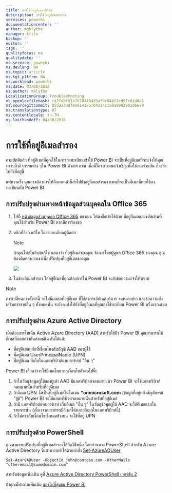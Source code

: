 ```yaml
---
title: การใช้ที่อยู่อีเมลสำรอง
description: การใช้ที่อยู่อีเมลสำรอง
services: powerbi
documentationcenter: ''
author: mgblythe
manager: kfile
backup: ''
editor: ''
tags: ''
qualityfocus: no
qualitydate: ''
ms.service: powerbi
ms.devlang: NA
ms.topic: article
ms.tgt_pltfrm: NA
ms.workload: powerbi
ms.date: 03/08/2018
ms.author: mblythe
LocalizationGroup: Troubleshooting
ms.openlocfilehash: ca7fe8f91a7d70740435af9c044f1cd57c01d8a5
ms.sourcegitcommit: 8552a34df8e6141eb704314c1a019992901d6e78
ms.translationtype: HT
ms.contentlocale: th-TH
ms.lasthandoff: 04/08/2018
---
```

# <a name="using-an-alternate-email-address"></a>การใช้ที่อยู่อีเมลสำรอง
ตามปกติแล้ว ที่อยู่อีเมลที่คุณใช้ในการลงทะเบียนเข้าใช้ Power BI จะเป็นที่อยู่อีเมลที่จะแจ้งให้คุณทราบถึงกิจกรรมต่าง ๆใน Power BI  ตัวอย่างเช่น เมื่อมีใครบางคนแจ้งเชิญเพื่อใช้งานร่วมกัน ก็จะส่งไปยังที่อยู่นี้

แต่บางครั้ง คุณอาจต้องการให้อีเมลเหล่านี้ส่งไปยังอยู่อีเมลสำรอง แทนที่จะเป็นอีเมลที่เคยใช้ลงทะเบียนกับ Power BI

## <a name="updating-through-office-365-personal-info-page"></a>การปรับปรุงผ่านทางหน้าข้อมูลส่วนบุคคลใน Office 365
1. ไปที่ [หน้าข้อมูลส่วนบุคคล Office 365](https://portal.office.com/account/#personalinfo) ของคุณ  ให้ลงชื่อเข้าใช้ด้วย ที่อยู่อีเมลและรหัสผ่านที่คุณใช้สำหรับ Power BI หากมีการร้องขอ
2. คลิกที่ลิงก์ แก้ไข ในรายละเอียดผู้ติดต่อ  
   
   > [!NOTE]
   > ถ้าคุณไม่เห็นลิงก์แก้ไข แสดงว่า ที่อยู่อีเมลของคุณ จัดการโดยผู้ดูแล Office 365 ของคุณ คุณต้องติดต่อพวกเขาเพื่อปรับปรุงที่อยู่อีเมลของคุณ
   > 
   > 
   
   ![](media/service-admin-alternate-email-address-for-power-bi/contact-details.png)
3. ในช่องอีเมลสำรอง ใส่อยู่อีเมลที่คุณต้องการให้ Power BI จะส่งข้อความแจ้งให้ทราบ

> [!NOTE]
> การเปลี่ยนการตั้งค่านี้ จะไม่มีผลต่อที่อยู่อีเมล ที่ใช้ส่งการอัปเดตบริการ จดหมายข่าว และข้อความส่งเสริมการขายอื่น ๆ  ทั้งหมดนั้น จะยังคงส่งไปยังที่อยู่อีเมลที่คุณลงใช้ทะเบียน Power BI ครั้งแรกเสมอ
> 
> 

## <a name="updating-through-azure-active-directory"></a>การปรับปรุงผ่าน Azure Active Directory
เมื่อต้องการโทเค็น Active Azure Directory (AAD) สำหรับใช้ฝัง Power BI คุณสามารถใช้อีเมลที่แตกต่างกันสามชนิด อันได้แก่:

* ที่อยู่อีเมลหลักที่เชื่อมโยงกับบัญชี AAD ของผู้ใช้
* ที่อยู่อีเมล UserPrincipalName (UPN)
* ที่อยู่อีเมล ที่เก็บในแอตทริบิวต์แบบอาร์เรย์ "อื่น ๆ"

Power BI เลือกว่าจะใช้อีเมลไหนจากเงื่อนไขดังต่อไปนี้:
1.  ถ้าในวัตถุข้อมูลผู้ใช้ของผู้เช่า AAD มีแอตทริบิวต์จดหมายแล้ว Power BI จะใช้แอตทริบิวต์จดหมายนั้นสำหรับที่อยู่อีเมล
2.  ถ้าอีเมล UPN *ไม่*เป็นที่อยู่อีเมลในโดเมน  **\*onmicrosoft.com** (ข้อมูลที่อยู่หลังสัญลักษณ์ "@") Power BI จะใช้แอตทริบิวต์จดหมายนั้นสำหรับที่อยู่อีเมล์
3.  ถ้ามี แอตทริบิวต์แบบอาร์เรย์ เก็บอีเมล "อื่น ๆ" ในวัตถุข้อมูลผู้ใช้ AAD จะใช้อีเมลแรกในรายการนั้น (เนื่องจากสามารถมีอีเมลได้หลายอีเมลในแอตทริบิวต์นี้)
4. ถ้าไม่ตรงกับเงื่อนไขทั้งหมดข้างบน จะใช้ที่อยู่ UPN

## <a name="updating-with-powershell"></a>การปรับปรุงด้วย PowerShell
คุณสามารถปรับปรุงที่อยู่อีเมลสำรองได้อีกวิธีหนึ่ง โดยผ่านทาง PowerShell สำหรับ Azure Active Directory ซึ่งสามารถทำได้ด้วยคำสั่ง [Set-AzureADUser](https://docs.microsoft.com/powershell/module/azuread/set-azureaduser)

```
Set-AzureADUser -ObjectId john@contoso.com -OtherMails "otheremail@somedomain.com"
```

สำหรับข้อมูลเพิ่มเติม ดูที่ [Azure Active Directory PowerShell เวอร์ชัน 2](https://docs.microsoft.com/powershell/azure/active-directory/install-adv2)

ถ้าคุณมีคำถามเพิ่มเติม [ลองไปที่ชุมชน Power BI](http://community.powerbi.com/)

